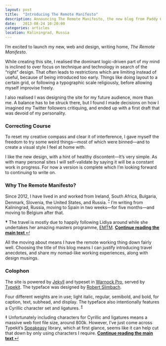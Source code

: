 ```yaml
---
layout: post
title:  "Introducing The Remote Manifesto"
description: Announcing The Remote Manifesto, the new blog from Paddy O’Hanlon. Writing down thoughts on the web, travel &amp; remote working life.
date:   2013-08-24 10:20:00
categories: articles
location: Kaliningrad, Russia
---
```


<p class="lead">I’m excited to launch my new, web and design, writing home, <em>The Remote Manifesto</em>.</p>

<p>While creating this site, I realised the dominant logic-driven part of my mind is inclined to over focus on technique and technology in search of the “right” design. That often leads to restrictions which are limiting instead of useful, because of being introduced too early. Things like doing layout to a certain grid, or following a typographic scale religiously, before allowing myself improvise freely.</p>

<p>I also realised I was designing the site for my future audience, more than me. A balance has to be struck there, but I found I made decisions on how I imagined my Twitter followers critiquing, and ended up with a first draft that was devoid of my personality.</p>

<h3>Correcting Course</h3>

<p>To reset my creative compass and clear it of interference, I gave myself the freedom to try some weird things—most of which were binned—and to create a visual style I feel at home with.</p>

<p>I like the new design, with a hint of healthy discontent—It’s very simple. As with many personal sites I will self-validate by saying it will be a constant work in progress. For now a version is complete which I’m looking forward to continuing to write on.</p>

<h3>Why The Remote Manifesto?</h3>

<p>Since 2012, I have lived in and worked from Ireland, South Africa, Bulgaria, Denmark, Slovenia, the United States, and Russia. <sup><a href="#emtm" id="footnote1">&#8224;</a></sup> I’m writing from Kaliningrad, Russia, moving to Spain in two weeks—for five months—and moving to Belgium after that.</p>

<aside class="digression" id="emtm"><p><b>&#8224;</b> The travel is mostly due to happily following Lidiya around while she undertakes her amazing masters programme, <a href="http://www.emtmmaster.net/">EMTM</a>. <a class="return-to-text" href="#footnote1" title="Continue reading the main text"><b>Continue reading the main text </b>&#8629;</a></p></aside>

<p>All the moving about means I have the remote working thing down fairly well. Choosing the title of this blog means I can justify introducing travel anecdotes, and share my nomad-like working experiences, along with design musings.</p>

<h3>Colophon</h3>

<p>The site is powered by <a href="http://jekyllrb.com/">Jekyll</a> and typeset in <a href="https://typekit.com/fonts/warnock-pro">Warnock Pro</a>, served by <a href="https://typekit.com/">Typekit</a>. The typeface was designed by <a href="http://typophile.com/node/16060?">Robert Slimbach</a>.</p>

<p>Four different weights are in use; light italic, regular, semibold, and bold, for caption, text, subhead, and display. The typeface also intentionally features a Cyrillic character set and ligatures. <sup><a href="#speakeasy" id="footnote2">&#8225;</a></sup></p>

<aside class="tangent" id="speakeasy"><p>&#8225; Unfortunately including characters for Cyrillic and ligatures means a massive web font file size, around 800k. However, I’ve just come across Typekit’s <a href="https://github.com/typekit/speakeasy">Speakeasy</a> library, which at first glance, seems like it can help cut that down by only using characters I require. <a class="return-to-text" href="#footnote2" title="Continue reading the main text"><b>Continue reading the main text </b>&#8629;</a></p></aside>